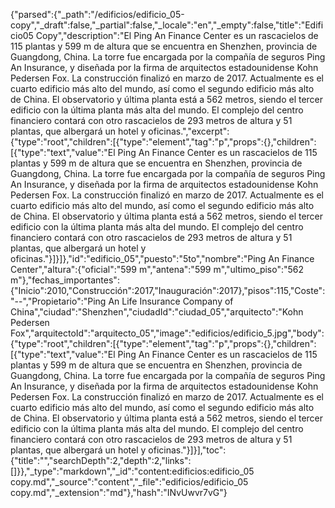 {"parsed":{"_path":"/edificios/edificio_05-copy","_draft":false,"_partial":false,"_locale":"en","_empty":false,"title":"Edificio05 Copy","description":"El Ping An Finance Center es un rascacielos de 115 plantas y 599 m de altura que se encuentra en Shenzhen, provincia de Guangdong, China. La torre fue encargada por la compañía de seguros Ping An Insurance, y diseñada por la firma de arquitectos estadounidense Kohn Pedersen Fox. La construcción finalizó en marzo de 2017. Actualmente es el cuarto edificio más alto del mundo, así como el segundo edificio más alto de China. El observatorio y última planta está a 562 metros, siendo el tercer edificio con la última planta más alta del mundo. El complejo del centro financiero contará con otro rascacielos de 293 metros de altura y 51 plantas, que albergará un hotel y oficinas.","excerpt":{"type":"root","children":[{"type":"element","tag":"p","props":{},"children":[{"type":"text","value":"El Ping An Finance Center es un rascacielos de 115 plantas y 599 m de altura que se encuentra en Shenzhen, provincia de Guangdong, China. La torre fue encargada por la compañía de seguros Ping An Insurance, y diseñada por la firma de arquitectos estadounidense Kohn Pedersen Fox. La construcción finalizó en marzo de 2017. Actualmente es el cuarto edificio más alto del mundo, así como el segundo edificio más alto de China. El observatorio y última planta está a 562 metros, siendo el tercer edificio con la última planta más alta del mundo. El complejo del centro financiero contará con otro rascacielos de 293 metros de altura y 51 plantas, que albergará un hotel y oficinas."}]}]},"id":"edificio_05","puesto":"5to","nombre":"Ping An Finance Center","altura":{"oficial":"599 m","antena":"599 m","ultimo_piso":"562 m"},"fechas_importantes":{"Inicio":2010,"Construcción":2017,"Inauguración":2017},"pisos":115,"Coste":"--","Propietario":"Ping An Life Insurance Company of China","ciudad":"Shenzhen","ciudadId":"ciudad_05","arquitecto":"Kohn Pedersen Fox","arquitectoId":"arquitecto_05","image":"edificios/edificio_5.jpg","body":{"type":"root","children":[{"type":"element","tag":"p","props":{},"children":[{"type":"text","value":"El Ping An Finance Center es un rascacielos de 115 plantas y 599 m de altura que se encuentra en Shenzhen, provincia de Guangdong, China. La torre fue encargada por la compañía de seguros Ping An Insurance, y diseñada por la firma de arquitectos estadounidense Kohn Pedersen Fox. La construcción finalizó en marzo de 2017. Actualmente es el cuarto edificio más alto del mundo, así como el segundo edificio más alto de China. El observatorio y última planta está a 562 metros, siendo el tercer edificio con la última planta más alta del mundo. El complejo del centro financiero contará con otro rascacielos de 293 metros de altura y 51 plantas, que albergará un hotel y oficinas."}]}],"toc":{"title":"","searchDepth":2,"depth":2,"links":[]}},"_type":"markdown","_id":"content:edificios:edificio_05 copy.md","_source":"content","_file":"edificios/edificio_05 copy.md","_extension":"md"},"hash":"INvUwvr7vG"}